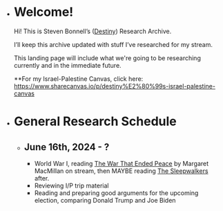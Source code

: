 - # Welcome!
  
  Hi! This is Steven Bonnell’s ([Destiny](https://www.youtube.com/destiny)) Research Archive.
  
  I’ll keep this archive updated with stuff I’ve researched for my stream.
  
  This landing page will include what we're going to be researching currently and in the immediate future.
  
  **For my Israel-Palestine Canvas, click here: https://www.sharecanvas.io/p/destiny%E2%80%99s-israel-palestine-canvas
- # General Research Schedule
  - ## June 16th, 2024 - ?
    - World War I, reading [The War That Ended Peace]( https://www.amazon.com/War-That-Ended-Peace-Road/dp/0812980662?tag=destinygg-20) by Margaret MacMillan on stream, then MAYBE reading [The Sleepwalkers](https://www.amazon.com/dp/071399942X?tag=destinygg-20) after.
    - Reviewing I/P trip material
    - Reading and preparing good arguments for the upcoming election, comparing Donald Trump and Joe Biden
#